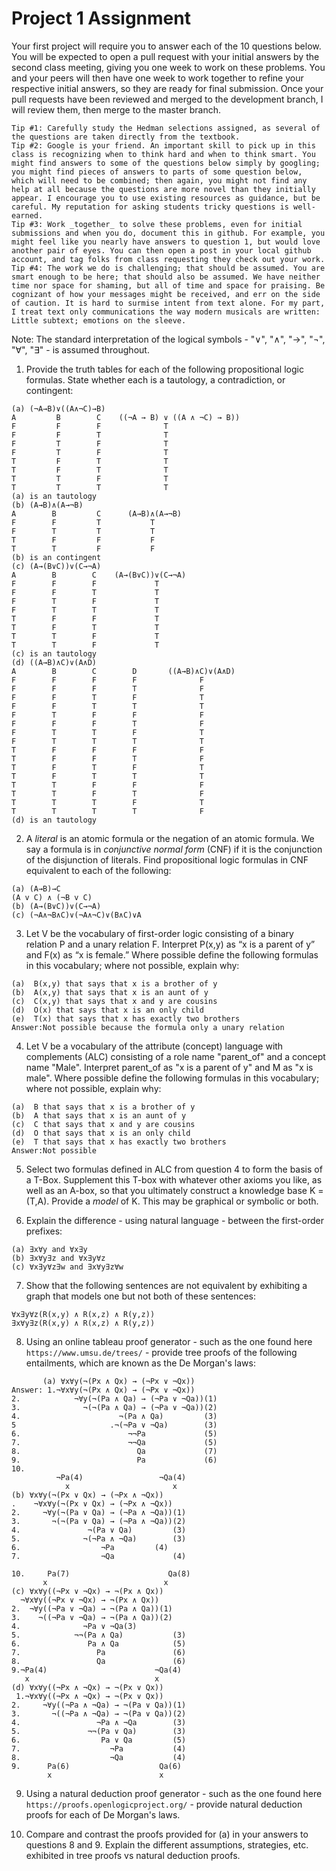 # Project 1 Assignment

Your first project will require you to answer each of the 10 questions below.  You will be expected to open a pull request with your initial answers by the second class meeting, giving you one week to work on these problems. You and your peers will then have one week to work together to refine your respective initial answers, so they are ready for final submission. Once your pull requests have been reviewed and merged to the development branch, I will review them, then merge to the master branch. 

```
Tip #1: Carefully study the Hedman selections assigned, as several of the questions are taken directly from the textbook. 
Tip #2: Google is your friend. An important skill to pick up in this class is recognizing when to think hard and when to think smart. You might find answers to some of the questions below simply by googling; you might find pieces of answers to parts of some question below, which will need to be combined; then again, you might not find any help at all because the questions are more novel than they initially appear. I encourage you to use existing resources as guidance, but be careful. My reputation for asking students tricky questions is well-earned. 
Tip #3: Work _together_ to solve these problems, even for initial submissions and when you do, document this in github. For example, you might feel like you nearly have answers to question 1, but would love another pair of eyes. You can then open a post in your local github account, and tag folks from class requesting they check out your work. 
Tip #4: The work we do is challenging; that should be assumed. You are smart enough to be here; that should also be assumed. We have neither time nor space for shaming, but all of time and space for praising. Be cognizant of how your messages might be received, and err on the side of caution. It is hard to surmise intent from text alone. For my part, I treat text only communications the way modern musicals are written: Little subtext; emotions on the sleeve. 
```

Note: The standard interpretation of the logical symbols - "∨", "∧", "→", "¬", "∀", "∃" - is assumed throughout. 

1. Provide the truth tables for each of the following propositional logic formulas. State whether each is a tautology, a contradiction, or contingent:
  ```
  (a) (¬A→B)∨((A∧¬C)→B) 
  A         B        C    ((¬A → B) ∨ ((A ∧ ¬C) → B))
  F         F        F              T
  F         F        T              T
  F         T        F              T
  F         T        F              T
  T         F        T              T
  T         F        T              T
  T         T        F              T
  T         T        T              T
  (a) is an tautology
  (b) (A→B)∧(A→¬B)
  A        B         C      (A→B)∧(A→¬B)
  F        F         T           T
  F        T         T           T
  T        F         F           F
  T        T         F           F
  (b) is an contingent 
  (c) (A→(B∨C))∨(C→¬A)
  A        B        C    (A→(B∨C))∨(C→¬A)
  F        F        F             T
  F        F        T             T  
  F        T        F             T
  F        T        T             T
  T        F        F             T
  T        F        T             T
  T        T        F             T
  T        T        F             T
 (c) is an tautology
 (d) ((A→B)∧C)∨(A∧D) 
  A        B        C        D       ((A→B)∧C)∨(A∧D) 
  F        F        F        F              F             
  F        F        F        T              F
  F        F        T        F              T
  F        F        T        T              T
  F        T        F        F              F
  F        F        F        T              F
  F        T        T        F              T
  F        T        T        T              T   
  T        F        F        F              F
  T        F        F        T              F
  T        F        T        F              T
  T        F        T        T              T
  T        T        F        F              F
  T        T        F        T              F
  T        T        T        F              T
  T        T        T        T              F
(d) is an tautology 
  ```
2. A _literal_ is an atomic formula or the negation of an atomic formula. We say a formula is in _conjunctive normal form_ (CNF) if it is the conjunction of the disjunction of literals. Find propositional logic formulas in CNF equivalent to each of the following:
  ```
  (a) (A→B)→C
  (A v C) ∧ (¬B v C)
  (b) (A→(B∨C))∨(C→¬A)
  (c) (¬A∧¬B∧C)∨(¬A∧¬C)∨(B∧C)∨A 
  ```
3. Let V be the vocabulary of first-order logic consisting of a binary relation P and a unary relation F. Interpret P(x,y) as “x is a parent of y” and F(x) as “x is female.” Where possible define the following formulas in this vocabulary; where not possible, explain why: 
  
  ```
  (a)  B(x,y) that says that x is a brother of y 
  (b)  A(x,y) that says that x is an aunt of y  
  (c)  C(x,y) that says that x and y are cousins 
  (d)  O(x) that says that x is an only child
  (e)  T(x) that says that x has exactly two brothers 
Answer:Not possible because the formula only a unary relation

  ```

4. Let V be a vocabulary of the attribute (concept) language with complements (ALC) consisting of a role name "parent_of" and a concept name "Male". Interpret parent_of as "x is a parent of y" and M as "x is male". Where possible define the following formulas in this vocabulary; where not possible, explain why: 
  ```
  (a)  B that says that x is a brother of y
  (b)  A that says that x is an aunt of y
  (c)  C that says that x and y are cousins
  (d)  O that says that x is an only child 
  (e)  T that says that x has exactly two brothers 
  Answer:Not possible 
  ```
5. Select two formulas defined in ALC from question 4 to form the basis of a T-Box. Supplement this T-box with whatever other axioms you like, as well as an A-box, so that you ultimately construct a knowledge base K = (T,A). Provide a _model_ of K. This may be graphical or symbolic or both. 

6. Explain the difference - using natural language - between the first-order prefixes:
  ```
  (a) ∃x∀y and ∀x∃y
  (b) ∃x∀y∃z and ∀x∃y∀z 
  (c) ∀x∃y∀z∃w and ∃x∀y∃z∀w
```
	
7. Show that the following sentences are not equivalent by exhibiting a graph that models one but not both of these sentences:
```
∀x∃y∀z(R(x,y) ∧ R(x,z) ∧ R(y,z))
∃x∀y∃z(R(x,y) ∧ R(x,z) ∧ R(y,z))
```	
8. Using an online tableau proof generator - such as the one found here `https://www.umsu.de/trees/` - provide tree proofs of the following entailments, which are known as the De Morgan's laws:
  ```
         (a) ∀x∀y(¬(Px ∧ Qx) → (¬Px ∨ ¬Qx))
  Answer: 1.¬∀x∀y(¬(Px ∧ Qx) → (¬Px ∨ ¬Qx))
2.            ¬∀y(¬(Pa ∧ Qa) → (¬Pa ∨ ¬Qa))(1)
3.              ¬(¬(Pa ∧ Qa) → (¬Pa ∨ ¬Qa))(2)
4.                      ¬(Pa ∧ Qa)         (3)
5                     .¬(¬Pa ∨ ¬Qa)        (3)
6.                        ¬¬Pa             (5)
7.                        ¬¬Qa             (5)
8.                          Qa             (7)
9.                          Pa             (6)
10.                        
            ¬Pa(4)                 ¬Qa(4)
              x                       x 
  (b) ∀x∀y(¬(Px ∨ Qx) → (¬Px ∧ ¬Qx))
.    ¬∀x∀y(¬(Px ∨ Qx) → (¬Px ∧ ¬Qx))
2.     ¬∀y(¬(Pa ∨ Qa) → (¬Pa ∧ ¬Qa))(1)
3.       ¬(¬(Pa ∨ Qa) → (¬Pa ∧ ¬Qa))(2)
4.               ¬(Pa ∨ Qa)         (3)
5.              ¬(¬Pa ∧ ¬Qa)        (3)
6.                  ¬Pa		    (4)
7.                  ¬Qa	            (4)

10.     Pa(7)                      Qa(8)
         x                          x
  (c) ∀x∀y((¬Px ∨ ¬Qx) → ¬(Px ∧ Qx))
    ¬∀x∀y((¬Px ∨ ¬Qx) → ¬(Px ∧ Qx))
2.  ¬∀y((¬Pa ∨ ¬Qa) → ¬(Pa ∧ Qa))(1)
3.    ¬((¬Pa ∨ ¬Qa) → ¬(Pa ∧ Qa))(2)
4.              ¬Pa ∨ ¬Qa(3)
5.            ¬¬(Pa ∧ Qa)           (3)
6.               Pa ∧ Qa            (5)
7.                 Pa               (6)
8.                 Qa               (6)
9.¬Pa(4)                        ¬Qa(4)
     x                            x
  (d) ∀x∀y((¬Px ∧ ¬Qx) → ¬(Px ∨ Qx))
   1.¬∀x∀y((¬Px ∧ ¬Qx) → ¬(Px ∨ Qx))
2.     ¬∀y((¬Pa ∧ ¬Qa) → ¬(Pa ∨ Qa))(1)
3.       ¬((¬Pa ∧ ¬Qa) → ¬(Pa ∨ Qa))(2)
4.                 ¬Pa ∧ ¬Qa        (3)
5.               ¬¬(Pa ∨ Qa)        (3)
6.                  Pa ∨ Qa         (5)
7.                    ¬Pa           (4)
8.                    ¬Qa           (4)
9.      Pa(6)                    Qa(6)
          x                        x
```
9. Using a natural deduction proof generator - such as the one found here `https://proofs.openlogicproject.org/` - provide natural deduction proofs for each of De Morgan's laws. 

10. Compare and contrast the proofs provided for (a) in your answers to questions 8 and 9. Explain the different assumptions, strategies, etc. exhibited in tree proofs vs natural deduction proofs. 

